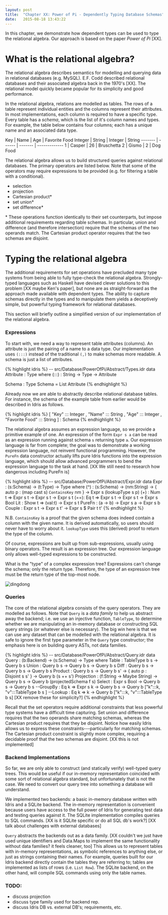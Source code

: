 ```yaml
---
layout: post
title:  "Chapter XX: Power of Pi - Dependently Typing Database Schemas"
date:   2015-08-18 13:43:22
---
```


In this chapter, we demonstrate how dependent types can be used to type the relational algebra.
Our approach is based on the paper _Power of Pi_ [XX].

# What is the relational algebra?

<!-- Introduction to relational databases -->
The relational algebra describes semantics for modelling and querying data in relational databases (e.g. MySQL).
E.F. Codd described relational databases and their associated algebra back in the 1970's [XX].
The relational model quickly became popular for its simplicity and good performance.

<!-- What is a relational database -->
In the relational algebra, relations are modelled as tables.
The rows of a table represent individual entities and the columns represent their attributes.
In most implementations, each column is required to have a specific type.
Every table has a _schema_, which is the list of it's column names and types.
For example, the table below contains four columns; each has a unique name and an associated data type.

<!-- Figure XX -->

Key     |   Name |     Age | Favorite Food
Integer | String | Integer | String
------- | ------ | ------- | -------------
      1 | Casper |      26 |    Bruschetta
      2 |  Gismo |       2 |    Dog Food

<!-- What is relational algebra -->

The relational algebra allows us to build structured queries against relational databases.
The primary operators are listed below.
Note that some of the operators may require expressions to be provided (e.g. for filtering a table with a conditional).

* selection
* projection
* Cartesian product*
* set union*
* set difference*

\* These operations function identically to their set counterparts, but impose additional requirements regarding table schemas.
In particular, union and difference (and therefore intersection) require that the schemas of the two operands match.
The Cartesian product operator requires that the two schemas are disjoint.

# Typing the relational algebra

<!-- Introducing dependent types in this context -->

The additional requirements for set operations have precluded many type systems from being able to fully type-check the relational algebra.
Strongly-typed languages such as Haskell have devised clever solutions to this problem [XX maybe Ken's paper], but none are as straight-forward as the approach made available with dependent types.
The ability to capture schemas directly in the types and to manipulate them yields a deceptively simple, but powerful typing framework for relational databases.

This section will briefly outline a simplified version of our implementation of the relational algebra.

<!-- How we represent it in Idris -->

### Expressions

<!-- Description of:
     src/Database/PowerOfPi/Types.idr -->

To start with, we need a way to represent table attributes (columns).
An attribute is just the pairing of a name to a data type.
Our implementation uses `(:::)` instead of the traditional `(,)` to make schemas more readable.
A schema is just a list of attributes.

{% highlight idris %}
-- src/Database/PowerOfPi/Abstract/Types.idr
data Attribute : Type where
  (:::) : String -> Type -> Attribute

Schema : Type
Schema = List Attribute
{% endhighlight %}

Already now we are able to abstractly describe relational database tables.
For instance, the schema of the example table from earlier would be described in Idris as follows.

{% highlight idris %}
[ "Key"           ::: Integer
, "Name"          ::: String
, "Age"           ::: Integer
, "Favorite Food" ::: String
] : Schema
{% endhighlight %}

<!-- Description of:
     src/Database/PowerOfPi/Expr.idr -->

The relational algebra assumes an expression language, so we provide a primitive example of one.
An expression of the form `Expr s a` can be read as an expression running against schema `s` returning type `a`.
Our expression language is far from complete; the goal was to demonstrate a working expression language, not reinvent functional programming.
However, the `PureFn` data constructor actually lifts pure Idris functions into the expression language, which should allow advanced programmers to bend the expression language to the task at hand.
[XX We still need to research how dangerous including PureFn is]

{% highlight idris %}
-- src/Database/PowerOfPi/Abstract/Expr.idr
data Expr : (s:Schema) -> (t:Type) -> Type where
  (^) : (s:Schema) -> (nm:String) -> { auto p : (map cast s) `ContainsKey` nm } -> Expr s (lookupType s p)
  (+) : Num t  => Expr s t -> Expr s t -> Expr s t
  (==): Eq t   => Expr s t -> Expr s t -> Expr s Bool
  Lit : Show t => (val:t) -> Expr s t
  PureFn : (a -> b) -> Expr s a -> Expr s b
  Couple : Expr s t -> Expr s t' -> Expr s $ Pair t t'
{% endhighlight %}

N.B. `ContainsKey` is a proof that the given schema does indeed contain a column with the given name.
It is derived automatically, so users should never have to worry about it.
`lookupType` uses this (derived) proof to return the type of the column.

Of course, expressions are built up from sub-expressions, usually using binary operators.
The result is an expression tree.
Our expression language only allows well-typed expressions to be constructed.

What is the "type" of a complex expression tree?
Expressions can't change the schema; only the return type.
Therefore, the type of an expression tree must be the return type of the top-most node.

![dingdong]({{site.img}}/expr_tree.png)

<!-- Description of:
     src/Database/PowerOfPi/Query.idr -->

### Queries

The core of the relational algebra consists of the query operators.
They are modelled as follows.
Note that `Query` is a _data family_ to help us abstract away the backend; i.e. we use an injective function, `TableType`, to determine whether we are manipulating an in-memory database or constructing SQL query strings (or whatever else is necessary).
The big win here is that we can use any dataset that can be modelled with the relational algebra.
It is safe to ignore the first type parameter in the `Query` type constructor; the emphasis here is on building query ASTs, not data families.

{% highlight idris %}
-- src/Database/PowerOfPi/Abstract/Query.idr
data Query : (b:Backend) -> (s:Schema) -> Type where
  Table   : TableType b s -> Query b s
  Union   : Query b s -> Query b s -> Query b s 
  Diff    : Query b s -> Query b s -> Query b s 
  Product : Query b s -> Query b s' -> { auto p : Disjoint s s' } -> Query b (s ++ s')
  Projection : (f:String -> Maybe String) -> Query b s -> Query b (projectedSchema f s)
  Select  : Expr s Bool -> Query b s -> Query b s 
  --GroupBy : Eq k => Expr s k -> Query b s -> Query b ["k":::k, "v":::TableType b s ]
  --Lookup  : Eq k => k -> Query b ["k":::k, "v":::TableType b s] 
  [XX remove these for simplicity?]
{% endhighlight %}

Recall that the set operators require additional constraints that less powerful type systems have a difficult time capturing.
Set union and difference requires that the two operands share matching schemas, whereas the Cartesian product requires that they be disjoint.
Notice how easily Idris allows us to express these constraints---particularly for matching schemas.
The Cartesian product constraint is slightly more complex, requiring a decidable proof that the two schemas are disjoint.
[XX this is not implemented]

### Backend Implementations

So far, we are only able to construct (and statically verify) well-typed query trees.
This would be useful if our in-memory representation coincided with some sort of relational algebra standard, but unfortunately that is not the case.
We need to convert our query tree into something a database will understand.

We implemented two backends: a basic in-memory database written with Idris and a SQLite backend.
The in-memory representation is convenient because users have access to the full power of Idris for generating test data and testing queries against it.
The SQLite implementation compiles queries to SQL commands.
[XX is it SQLite specific or do all SQL db's work?]
[XX talk about challenges with external databases]

`Query` abstracts the backends out as a data family.
[XX couldn't we just have used unique identifiers and Data.Maps to implement the same functionality without data families? it feels cleaner, too]
This allows us to represent tables with in-memory representations, as symbolic references to anything else, or just as strings containing their names.
For example, queries built for our Idris backend directly contain the tables they are referring to; tables are implemented as lists of rows (i.e. `List Row`).
The SQLite backend, on the other hand, will compile SQL commands using only the table names.

### TODO:


* discuss projection
* discuss type family used for backend rep.
* discuss Idris DB vs. external DB's; requirements, etc.
